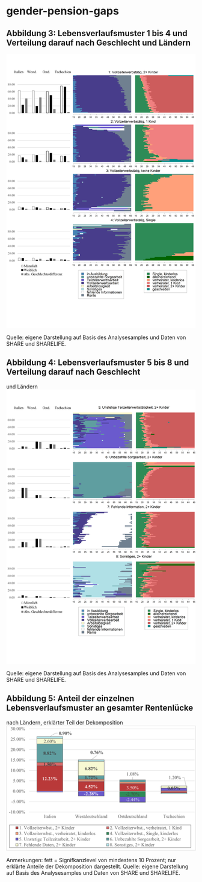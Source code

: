 # gender-pension-gaps



## Abbildung 3: Lebensverlaufsmuster 1 bis 4 und Verteilung darauf nach Geschlecht und Ländern

<img src="assets/Abbildung3.png" alt="drawing" style="width:750px;"/>

Quelle: eigene Darstellung auf Basis des Analysesamples und Daten von SHARE und SHARELIFE.

## Abbildung 4: Lebensverlaufsmuster 5 bis 8 und Verteilung darauf nach Geschlecht
und Ländern
<img src="assets/Abbildung4.png" alt="drawing" style="width:750px;"/>

Quelle: eigene Darstellung auf Basis des Analysesamples und Daten von SHARE und SHARELIFE.

## Abbildung 5: Anteil der einzelnen Lebensverlaufsmuster an gesamter Rentenlücke
nach Ländern, erklärter Teil der Dekomposition
<img src="assets/Abbildung5.png" alt="drawing" style="width:750px;"/>

Anmerkungen: fett = Signifkanzlevel von mindestens 10 Prozent; nur erklärte Anteile der Dekomposition dargestellt.
Quelle: eigene Darstellung auf Basis des Analysesamples und Daten von SHARE und SHARELIFE.
